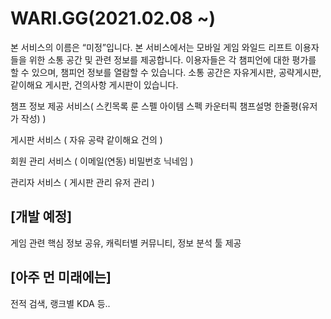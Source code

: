 # WARI.GG(2021.02.08 ~)
본 서비스의 이름은 “미정”입니다. 
본 서비스에서는 모바일 게임 와일드 리프트 이용자들을 위한 소통 공간 및 관련 정보를 제공합니다.
이용자들은 각 챔피언에 대한 평가를 할 수 있으며, 챔피언 정보를 열람할 수 있습니다.
소통 공간은 자유게시판, 공략게시판, 같이해요 게시판, 건의사항 게시판이 있습니다.

챔프 정보 제공 서비스( 스킨목록 룬 스펠 아이템 스펙 카운터픽 챔프설명 한줄평(유저가 작성) )

게시판 서비스 ( 자유 공략 같이해요 건의 ) 

회원 관리 서비스 ( 이메일(연동) 비밀번호 닉네임 )

관리자 서비스 ( 게시판 관리 유저 관리 ) 

## [개발 예정]
게임 관련 핵심 정보 공유, 캐릭터별 커뮤니티, 정보 분석 툴 제공

## [아주 먼 미래에는]
전적 검색, 랭크별 KDA 등..
